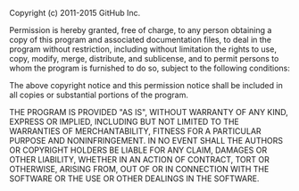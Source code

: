 Copyright (c) 2011-2015 GitHub Inc.

Permission is hereby granted, free of charge, to any person obtaining a copy of this program and associated documentation files, to deal in the program without restriction, including without limitation the rights to use, copy, modify, merge, distribute, and sublicense, and to permit persons to whom the program is furnished to do so, subject to the following conditions:

The above copyright notice and this permission notice shall be included in all copies or substantial portions of the program.

THE PROGRAM IS PROVIDED "AS IS", WITHOUT WARRANTY OF ANY KIND, EXPRESS OR IMPLIED, INCLUDING BUT NOT LIMITED TO THE WARRANTIES OF MERCHANTABILITY, FITNESS FOR A PARTICULAR PURPOSE AND NONINFRINGEMENT. IN NO EVENT SHALL THE AUTHORS OR COPYRIGHT HOLDERS BE LIABLE FOR ANY CLAIM, DAMAGES OR OTHER LIABILITY, WHETHER IN AN ACTION OF CONTRACT, TORT OR OTHERWISE, ARISING FROM, OUT OF OR IN CONNECTION WITH THE SOFTWARE OR THE USE OR OTHER DEALINGS IN THE SOFTWARE.
